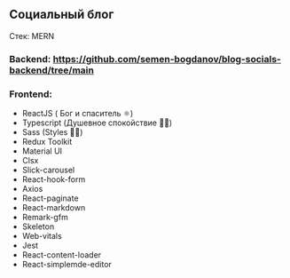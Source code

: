 ## Социальный блог
 
Стек: MERN
### Backend: https://github.com/semen-bogdanov/blog-socials-backend/tree/main
### Frontend:

- ReactJS ( Бог и спаситель ⚛︎)
- Typescript (Душевное спокойствие 🙏🏻)
- Sass (Styles 💅🏻)
- Redux Toolkit
- Material UI 
- Clsx
- Slick-carousel
- React-hook-form
- Axios
- React-paginate
- React-markdown
- Remark-gfm
- Skeleton
- Web-vitals
- Jest
- React-content-loader
- React-simplemde-editor

 
